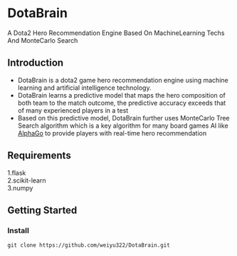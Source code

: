 # DotaBrain
A Dota2 Hero Recommendation Engine Based On MachineLearning Techs And MonteCarlo Search

## Introduction
- DotaBrain is a dota2 game hero recommendation engine using machine learning and artificial intelligence technology.
- DotaBrain learns a predictive model that maps the hero composition of both team to the match outcome, the predictive accuracy exceeds that of many experienced players in a test
- Based on this predictive model, DotaBrain further uses MonteCarlo Tree Search algorithm which is a key algorithm for many board games AI like [AlphaGo](https://en.wikipedia.org/wiki/AlphaGo) to provide players with real-time hero recommendation

## Requirements
1.flask<br>
2.scikit-learn<br>
3.numpy

## Getting Started
### Install
```
git clone https://github.com/weiyu322/DotaBrain.git
```

